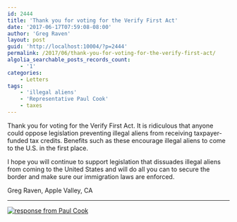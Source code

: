 ```yaml
---
id: 2444
title: 'Thank you for voting for the Verify First Act'
date: '2017-06-17T07:59:08-08:00'
author: 'Greg Raven'
layout: post
guid: 'http://localhost:10004/?p=2444'
permalink: /2017/06/thank-you-for-voting-for-the-verify-first-act/
algolia_searchable_posts_records_count:
    - '1'
categories:
    - Letters
tags:
    - 'illegal aliens'
    - 'Representative Paul Cook'
    - taxes
---
```


Thank you for voting for the Verify First Act. It is ridiculous that anyone could oppose legislation preventing illegal aliens from receiving taxpayer-funded tax credits. Benefits such as these encourage illegal aliens to come to the U.S. in the first place.

I hope you will continue to support legislation that dissuades illegal aliens from coming to the United States and will do all you can to secure the border and make sure our immigration laws are enforced.

Greg Raven, Apple Valley, CA

---

[![response from Paul Cook](https://www.gregraven.us/wp-content/uploads/2017/06/2017-06-22-paul-cook-letter.jpg)](https://www.gregraven.us/wp-content/uploads/2017/06/2017-06-22-paul-cook-letter.jpg)